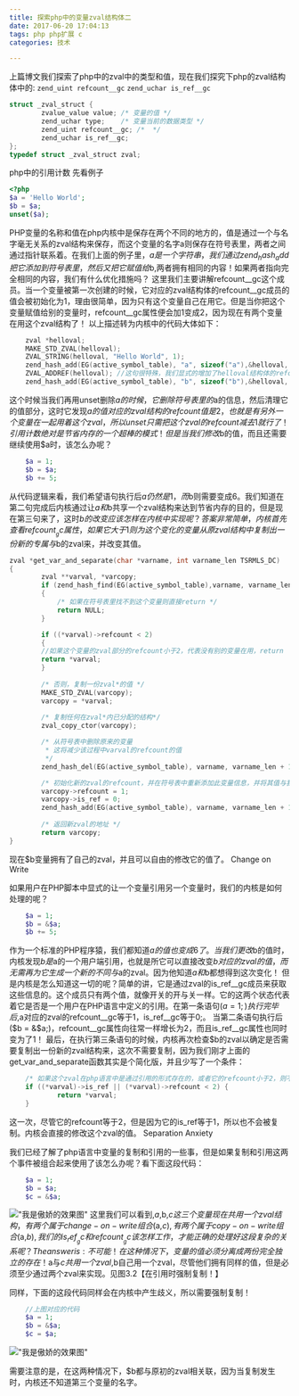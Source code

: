```yaml
---
title: 探索php中的变量zval结构体二
date: 2017-06-20 17:04:13
tags: php php扩展 c
categories: 技术

---
```

上篇博文我们探索了php中的zval中的类型和值，现在我们探究下php的zval结构体中的:
       ` zend_uint refcount__gc `
       ` zend_uchar is_ref__gc `
``` c
struct _zval_struct {
        zvalue_value value; /* 变量的值 */
        zend_uchar type;    /* 变量当前的数据类型 */
        zend_uint refcount__gc; /*  */
        zend_uchar is_ref__gc;
};
typedef struct _zval_struct zval;
```
php中的引用计数
先看例子

``` php
<?php
$a = 'Hello World';
$b = $a;
unset($a);      
```

<!--more-->
PHP变量的名称和值在php内核中是保存在两个不同的地方的，值是通过一个与名字毫无关系的zval结构来保存，而这个变量的名字a则保存在符号表里，两者之间通过指针联系着。在我们上面的例子里，$a是一个字符串，我们通过zend_hash_add把它添加到符号表里，然后又把它赋值给$b,两者拥有相同的内容！如果两者指向完全相同的内容，我们有什么优化措施吗？
这里我们主要讲解refcount__gc这个成员。当一个变量被第一次创建的时候，它对应的zval结构体的refcount__gc成员的值会被初始化为1，理由很简单，因为只有这个变量自己在用它。但是当你把这个变量赋值给别的变量时，refcount__gc属性便会加1变成2，因为现在有两个变量在用这个zval结构了！ 以上描述转为内核中的代码大体如下：

``` c
    zval *helloval;
    MAKE_STD_ZVAL(helloval);
    ZVAL_STRING(helloval, "Hello World", 1);
    zend_hash_add(EG(active_symbol_table), "a", sizeof("a"),&helloval, sizeof(zval*), NULL);
    ZVAL_ADDREF(helloval); //这句很特殊，我们显式的增加了helloval结构体的refcount
    zend_hash_add(EG(active_symbol_table), "b", sizeof("b"),&helloval, sizeof(zval*), NULL)
```
这个时候当我们再用unset删除$a的时候，它删除符号表里的$a的信息，然后清理它的值部分，这时它发现$a的值对应的zval结构的refcount值是2，也就是有另外一个变量在一起用着这个zval，所以unset只需把这个zval的refcount减去1就行了！
引用计数绝对是节省内存的一个超棒的模式！但是当我们修改$b的值，而且还需要继续使用$a时，该怎么办呢？

``` php
    $a = 1;
    $b = $a;
    $b += 5;
```
从代码逻辑来看，我们希望语句执行后$a仍然是1，而$b则需要变成6。我们知道在第二句完成后内核通过让$a和$b共享一个zval结构来达到节省内存的目的，但是现在第三句来了，这时$b的改变应该怎样在内核中实现呢？ 答案非常简单，内核首先查看refcount__gc属性，如果它大于1则为这个变化的变量从原zval结构中复制出一份新的专属与$b的zval来，并改变其值。

``` c
zval *get_var_and_separate(char *varname, int varname_len TSRMLS_DC)
{
        zval **varval, *varcopy;
        if (zend_hash_find(EG(active_symbol_table),varname, varname_len + 1, (void**)&varval) == FAILURE)
        {
            /* 如果在符号表里找不到这个变量则直接return */
            return NULL;
        }

        if ((*varval)->refcount < 2)
        {   
        //如果这个变量的zval部分的refcount小于2，代表没有别的变量在用，return
        return *varval;
        }
            
        /* 否则，复制一份zval*的值 */
        MAKE_STD_ZVAL(varcopy);
        varcopy = *varval;
            
        /* 复制任何在zval*内已分配的结构*/
        zval_copy_ctor(varcopy);

        /* 从符号表中删除原来的变量
         * 这将减少该过程中varval的refcount的值
         */
        zend_hash_del(EG(active_symbol_table), varname, varname_len + 1);

        /* 初始化新的zval的refcount，并在符号表中重新添加此变量信息，并将其值与我们的新zval相关联。*/
        varcopy->refcount = 1;
        varcopy->is_ref = 0;
        zend_hash_add(EG(active_symbol_table), varname, varname_len + 1,&varcopy, sizeof(zval*), NULL);
            
        /* 返回新zval的地址 */
        return varcopy;
}  
```

现在$b变量拥有了自己的zval，并且可以自由的修改它的值了。
Change on Write

如果用户在PHP脚本中显式的让一个变量引用另一个变量时，我们的内核是如何处理的呢？

``` php
    $a = 1;
    $b = &$a;
    $b += 5;        
```

作为一个标准的PHP程序猿，我们都知道$a的值也变成6了。当我们更改$b的值时，内核发现$b是$a的一个用户端引用，也就是所它可以直接改变$b对应的zval的值，而无需再为它生成一个新的不同与$a的zval。因为他知道$a和$b都想得到这次变化！ 但是内核是怎么知道这一切的呢？简单的讲，它是通过zval的is_ref__gc成员来获取这些信息的。这个成员只有两个值，就像开关的开与关一样。它的这两个状态代表着它是否是一个用户在PHP语言中定义的引用。在第一条语句($a = 1;)执行完毕后,$a对应的zval的refcount__gc等于1，is_ref__gc等于0;。 当第二条语句执行后($b = &$a;)，refcount__gc属性向往常一样增长为2，而且is_ref__gc属性也同时变为了1！ 最后，在执行第三条语句的时候，内核再次检查$b的zval以确定是否需要复制出一份新的zval结构来，这次不需要复制，因为我们刚才上面的get_var_and_separate函数其实是个简化版，并且少写了一个条件：
``` c
    /* 如果这个zval在php语言中是通过引用的形式存在的，或者它的refcount小于2，则不需要复制。*/
    if ((*varval)->is_ref || (*varval)->refcount < 2) {
            return *varval;
    }       

```

这一次，尽管它的refcount等于2，但是因为它的is_ref等于1，所以也不会被复制。内核会直接的修改这个zval的值。
Separation Anxiety

我们已经了解了php语言中变量的复制和引用的一些事，但是如果复制和引用这两个事件被组合起来使用了该怎么办呢？看下面这段代码：

``` php
    $a = 1;
    $b = $a;
    $c = &$a;       
```
 !["我是傲娇的效果图"](/assets/blogImg/is_ref1.jpg)
这里我们可以看到,$a,$b,$c这三个变量现在共用一个zval结构，有两个属于change-on-write组合($a,$c),有两个属于copy-on-write组合($a,$b),我们的is_ref__gc和refcount__gc该怎样工作，才能正确的处理好这段复杂的关系呢？ The answer is: 不可能！在这种情况下，变量的值必须分离成两份完全独立的存在！$a与$c共用一个zval,$b自己用一个zval，尽管他们拥有同样的值，但是必须至少通过两个zval来实现。见图3.2【在引用时强制复制！】



同样，下面的这段代码同样会在内核中产生歧义，所以需要强制复制！
``` php
    //上图对应的代码
    $a = 1;
    $b = &$a;
    $c = $a;        
```
 !["我是傲娇的效果图"](/assets/blogImg/is_ref2.jpg)

需要注意的是，在这两种情况下，$b都与原初的zval相关联，因为当复制发生时，内核还不知道第三个变量的名字。











